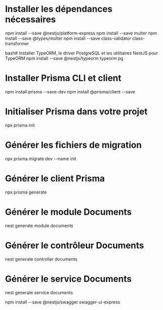 # Installer les dépendances nécessaires
npm install --save @nestjs/platform-express
npm install --save multer
npm install --save @types/multer
npm install --save class-validator class-transformer

bash# Installer TypeORM, le driver PostgreSQL et les utilitaires NestJS pour TypeORM
npm install --save @nestjs/typeorm typeorm pg

# Installer Prisma CLI et client
npm install prisma --save-dev
npm install @prisma/client --save

# Initialiser Prisma dans votre projet
npx prisma init

# Générer les fichiers de migration
npx prisma migrate dev --name init

# Générer le client Prisma
npx prisma generate

# Générer le module Documents
nest generate module documents

# Générer le contrôleur Documents
nest generate controller documents

# Générer le service Documents
nest generate service documents


npm install --save @nestjs/swagger swagger-ui-express
